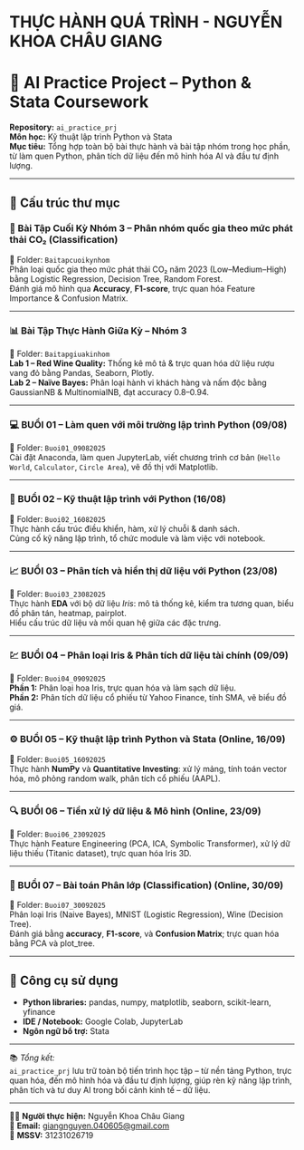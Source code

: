 # THỰC HÀNH QUÁ TRÌNH - NGUYỄN KHOA CHÂU GIANG
# 🤖 AI Practice Project – Python & Stata Coursework

**Repository:** `ai_practice_prj`  
**Môn học:** Kỹ thuật lập trình Python và Stata  
**Mục tiêu:** Tổng hợp toàn bộ bài thực hành và bài tập nhóm trong học phần, từ làm quen Python, phân tích dữ liệu đến mô hình hóa AI và đầu tư định lượng.

---

## 📂 Cấu trúc thư mục

### 🧠 Bài Tập Cuối Kỳ Nhóm 3 – Phân nhóm quốc gia theo mức phát thải CO₂ (Classification)

📁 Folder: `Baitapcuoikynhom`  
Phân loại quốc gia theo mức phát thải CO₂ năm 2023 (Low–Medium–High) bằng Logistic Regression, Decision Tree, Random Forest.  
Đánh giá mô hình qua **Accuracy**, **F1-score**, trực quan hóa Feature Importance & Confusion Matrix.

---

### 📊 Bài Tập Thực Hành Giữa Kỳ – Nhóm 3

📁 Folder: `Baitapgiuakinhom`  
**Lab 1 – Red Wine Quality:** Thống kê mô tả & trực quan hóa dữ liệu rượu vang đỏ bằng Pandas, Seaborn, Plotly.  
**Lab 2 – Naïve Bayes:** Phân loại hành vi khách hàng và nấm độc bằng GaussianNB & MultinomialNB, đạt accuracy 0.8–0.94.  

---

### 💻 BUỔI 01 – Làm quen với môi trường lập trình Python (09/08)

📁 Folder: `Buoi01_09082025`  
Cài đặt Anaconda, làm quen JupyterLab, viết chương trình cơ bản (`Hello World`, `Calculator`, `Circle Area`), vẽ đồ thị với Matplotlib.

---

### 🧩 BUỔI 02 – Kỹ thuật lập trình với Python (16/08)

📁 Folder: `Buoi02_16082025`  
Thực hành cấu trúc điều khiển, hàm, xử lý chuỗi & danh sách.  
Củng cố kỹ năng lập trình, tổ chức module và làm việc với notebook.

---

### 📈 BUỔI 03 – Phân tích và hiển thị dữ liệu với Python (23/08)

📁 Folder: `Buoi03_23082025`  
Thực hành **EDA** với bộ dữ liệu *Iris*: mô tả thống kê, kiểm tra tương quan, biểu đồ phân tán, heatmap, pairplot.  
Hiểu cấu trúc dữ liệu và mối quan hệ giữa các đặc trưng.

---

### 💹 BUỔI 04 – Phân loại Iris & Phân tích dữ liệu tài chính (09/09)

📁 Folder: `Buoi04_09092025`  
**Phần 1:** Phân loại hoa Iris, trực quan hóa và làm sạch dữ liệu.  
**Phần 2:** Phân tích dữ liệu cổ phiếu từ Yahoo Finance, tính SMA, vẽ biểu đồ giá.

---

### ⚙️ BUỔI 05 – Kỹ thuật lập trình Python và Stata (Online, 16/09)

📁 Folder: `Buoi05_16092025`  
Thực hành **NumPy** và **Quantitative Investing**: xử lý mảng, tính toán vector hóa, mô phỏng random walk, phân tích cổ phiếu (AAPL).

---

### 🔍 BUỔI 06 – Tiền xử lý dữ liệu & Mô hình (Online, 23/09)

📁 Folder: `Buoi06_23092025`  
Thực hành Feature Engineering (PCA, ICA, Symbolic Transformer), xử lý dữ liệu thiếu (Titanic dataset), trực quan hóa Iris 3D.

---

### 🧠 BUỔI 07 – Bài toán Phân lớp (Classification) (Online, 30/09)

📁 Folder: `Buoi07_30092025`  
Phân loại Iris (Naive Bayes), MNIST (Logistic Regression), Wine (Decision Tree).  
Đánh giá bằng **accuracy**, **F1-score**, và **Confusion Matrix**; trực quan hóa bằng PCA và plot_tree.

---

## 🧰 Công cụ sử dụng  

* **Python libraries:** pandas, numpy, matplotlib, seaborn, scikit-learn, yfinance  
* **IDE / Notebook:** Google Colab, JupyterLab  
* **Ngôn ngữ bổ trợ:** Stata  

---

📚 *Tổng kết:*  
`ai_practice_prj` lưu trữ toàn bộ tiến trình học tập – từ nền tảng Python, trực quan hóa, đến mô hình hóa và đầu tư định lượng, giúp rèn kỹ năng lập trình, phân tích và tư duy AI trong bối cảnh kinh tế – dữ liệu.

---

👩‍💻 **Người thực hiện:** Nguyễn Khoa Châu Giang  
📧 **Email:** giangnguyen.040605@gmail.com  
📅 **MSSV:** 31231026719
